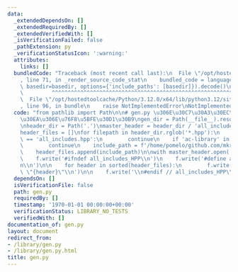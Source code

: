 ```yaml
---
data:
  _extendedDependsOn: []
  _extendedRequiredBy: []
  _extendedVerifiedWith: []
  _isVerificationFailed: false
  _pathExtension: py
  _verificationStatusIcon: ':warning:'
  attributes:
    links: []
  bundledCode: "Traceback (most recent call last):\n  File \"/opt/hostedtoolcache/Python/3.12.0/x64/lib/python3.12/site-packages/onlinejudge_verify/documentation/build.py\"\
    , line 71, in _render_source_code_stat\n    bundled_code = language.bundle(stat.path,\
    \ basedir=basedir, options={'include_paths': [basedir]}).decode()\n          \
    \         ^^^^^^^^^^^^^^^^^^^^^^^^^^^^^^^^^^^^^^^^^^^^^^^^^^^^^^^^^^^^^^^^^^^^^^^^^^^^^^^^^\n\
    \  File \"/opt/hostedtoolcache/Python/3.12.0/x64/lib/python3.12/site-packages/onlinejudge_verify/languages/python.py\"\
    , line 96, in bundle\n    raise NotImplementedError\nNotImplementedError\n"
  code: "from pathlib import Path\n\n# gen.py \u306E\u30C7\u30A3\u30EC\u30AF\u30C8\
    \u30EA\u306E\u76F8\u5BFE\u30D1\u30B9\ngen_dir = Path(__file__).resolve().parent\n\
    \nheader_dir = Path('.')\nmaster_header = header_dir / 'all_includes.hpp'\n\n\
    header_files = []\nfor filepath in header_dir.rglob('*.hpp'):\n    if filepath.name\
    \ == 'all_includes.hpp':\n        continue\n    if 'ac-library' in filepath.parts:\n\
    \        continue\n    include_path = f'/home/pomelo/github.com/mkreem_library/{filepath.relative_to(header_dir).as_posix()}'\n\
    \    header_files.append(include_path)\n\nwith master_header.open('w') as f:\n\
    \    f.write('#ifndef all_includes_HPP\\n')\n    f.write('#define all_includes_HPP\\\
    n\\n')\n\n    for header in sorted(header_files):\n        f.write(f'#include\
    \ \"{header}\"\\n')\n\n    f.write('\\n#endif // all_includes_HPP\\n')\n"
  dependsOn: []
  isVerificationFile: false
  path: gen.py
  requiredBy: []
  timestamp: '1970-01-01 00:00:00+00:00'
  verificationStatus: LIBRARY_NO_TESTS
  verifiedWith: []
documentation_of: gen.py
layout: document
redirect_from:
- /library/gen.py
- /library/gen.py.html
title: gen.py
---
```

